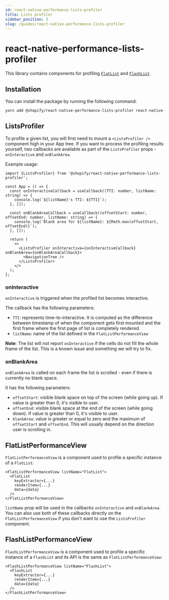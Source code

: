 ```yaml
---
id: react-native-performance-lists-profiler
title: Lists profiler
sidebar_position: 3
slug: /guides/react-native-performance-lists-profiler
---
```


# react-native-performance-lists-profiler

This library contains components for profiling [`FlatList`](https://reactnative.dev/docs/flatlist) and [`FlashList`](https://github.com/Shopify/flash-list).

## Installation

You can install the package by running the following command:

```bash
yarn add @shopify/react-native-performance-lists-profiler react-native-flipper
```

## ListsProfiler

To profile a given list, you will first need to mount a `<ListsProfiler />` component high in your App tree.
If you want to process the profiling results yourself, two callbacks are available as part of the `ListsProfiler` props - `onInteractive` and `onBlankArea`.

Example usage:

```tsx
import {ListsProfiler} from '@shopify/react-native-performance-lists-profiler';

const App = () => {
  const onInteractiveCallback = useCallback((TTI: number, listName: string) => {
    console.log(`${listName}'s TTI: ${TTI}`);
  }, []);

  const onBlankAreaCallback = useCallback((offsetStart: number, offsetEnd: number, listName: string) => {
    console.log(`Blank area for ${listName}: ${Math.max(offsetStart, offsetEnd)}`);
  }, []);

  return (
    <>
      <ListsProfiler onInteractive={onInteractiveCallback} onBlankArea={onBlankAreaCallback}>
        <NavigationTree />
      </ListsProfiler>
    </>
  );
};
```

### onInteractive

`onInteractive` is triggered when the profiled list becomes interactive.

The callback has the following parameters:

- `TTI`: represents time-to-interactive. It is computed as the difference between timestamp of when the component gets first mounted and the first frame where the first page of list is completely rendered.
- `listName`: name of the list defined in the `FlatListPerformanceView`

**Note**: The list will not report `onInteractive` if the cells do not fill the whole frame of the list. This is a known issue and something we will try to fix.

### onBlankArea

`onBlankArea` is called on each frame the list is scrolled - even if there is currently no blank space.

It has the following parameters:

- `offsetStart`: visible blank space on top of the screen (while going up). If value is greater than 0, it's visible to user.
- `offsetEnd`: visible blank space at the end of the screen (while going down). If value is greater than 0, it's visible to user.
- `blankArea`: value is greater or equal to zero and the maximum of `offsetStart` and `offsetEnd`. This will usually depend on the direction user is scrolling in.

## FlatListPerformanceView

`FlatListPerformanceView` is a component used to profile a specific instance of a `FlatList`:

```tsx
<FlatListPerformanceView listName="FlatList">
  <FlatList
    keyExtractor={...}
    renderItem={...}
    data={data}
  />
</FlatListPerformanceView>
```

`listName` prop will be used in the callbacks `onInteractive` and `onBlankArea`. You can also use both of these callbacks directly on the `FlatListPerformanceView` if you don't want to use the `ListsProfiler` component.

## FlashListPerformanceView

`FlashListPerformanceView` is a component used to profile a specific instance of a `FlashList` and its API is the same as `FlatListPerformanceView`:

```tsx
<FlashListPerformanceView listName="FlashList">
  <FlashList
    keyExtractor={...}
    renderItem={...}
    data={data}
  />
</FlashListPerformanceView>
```
